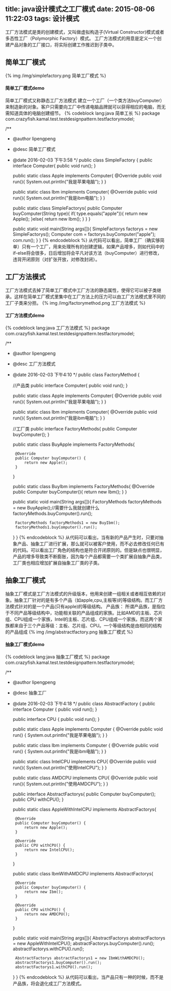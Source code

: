 title: java设计模式之工厂模式
date: 2015-08-06 11:22:03
tags: 设计模式
---
工厂方法模式是类的创建模式，又叫做虚拟构造子(Virtual Constructor)模式或者多态性工厂（Polymorphic Factory）模式。
工厂方法模式的用意是定义一个创建产品对象的工厂接口，将实际创建工作推迟到子类中。
<!--more-->
<h2>简单工厂模式</h2>
{% img /img/simplefactory.png 简单工厂模式 %}
<h4>简单工厂模式demo</h4>
简单工厂模式又称静态工厂方法模式
建立一个工厂（一个类方法buyComputer）来制造新的对象。客户只需要向工厂中传递电脑品牌就可以获得相应的电脑，而无需知道具体的电脑创建细节。
{% codeblock lang:java 简单工长 %}
package com.crazyfish.kamal.test.testdesignpattern.testfactorymodel;

/**
 * @author lipengpeng
 * @desc 简单工厂模式
 * @date 2016-02-03 下午3:58
 */
public class SimpleFactory {
    public interface Computer{
        public void run();
    }

    public static class Apple implements Computer{
        @Override
        public void run(){
            System.out.println("我是苹果电脑");
        }
    }

    public static class Ibm implements Computer{
        @Override
        public void run(){
            System.out.println("我是ibm电脑");
        }
    }

    public static class SimpleFactorys{
        public Computer buyComputer(String type){
            if( type.equals("apple")){
                return new Apple();
            }else{
                return new Ibm();
            }
        }
    }

    public static void main(String args[]){
        SimpleFactorys factorys = new SimpleFactorys();
        Computer com = factorys.buyComputer("apple");
        com.run();
    }
}
{% endcodeblock %}
从代码可以看出，简单工厂（确实够简单）只有一个工厂，用来处理所有的创建逻辑，如果产品增多，则如代码中的if-else将会很多，日后增加将会平凡对该方法（buyComputer）进行修改，违背开闭原则（对扩张开放，对修改封闭）。
<h2>工厂方法模式</h2>
工厂方法模式去掉了简单工厂模式中工厂方法的静态属性，使得它可以被子类继承。这样在简单工厂模式里集中在工厂方法上的压力可以由工厂方法模式里不同的工厂子类来分担。
{% img /img/factorymethod.png 工厂方法模式 %}
<h4>工厂方法模式demo</h4>
{% codeblock lang:java 工厂方法模式 %}
package com.crazyfish.kamal.test.testdesignpattern.testfactorymodel;

/**
 * @author lipengpeng
 * @desc 工厂方法模式
 * @date 2016-02-03 下午4:10
 */
public class FactoryMethod {

    //产品类
    public interface Computer{
        public void run();
    }

    public static class Apple implements Computer{
        @Override
        public void run(){
            System.out.println("我是苹果电脑");
        }
    }

    public static class Ibm implements Computer{
        @Override
        public void run(){
            System.out.println("我是ibm电脑");
        }
    }

    //工厂类
    public interface FactoryMethods{
        public Computer buyComputer();
    }

    public static class BuyApple implements FactoryMethods{

        @Override
        public Computer buyComputer() {
            return new Apple();
        }
    }

    public static class BuyIbm implements FactoryMethods{
        @Override
        public Computer buyComputer(){
            return new Ibm();
        }
    }

    public static void main(String args[]){
        FactoryMethods factoryMethods = new BuyApple();//需要什么我就创建什么
        factoryMethods.buyComputer().run();

        FactoryMethods factoryMethods1 = new BuyIbm();
        factoryMethods1.buyComputer().run();
    }
}
{% endcodeblock %}
从代码可以看出，当有新的产品产生时，只要对抽象产品、抽象工厂进行扩展，那么就可以被客户使用，而不必去修改任何已有的代码。可以看出工厂角色的结构也是符合开闭原则的。但是缺点也很明显，产品的增多导致类不断膨胀，因为每个产品都需要一个类扩展自抽象产品类，工厂类也相应增加扩展自抽象工厂类的子类。
<h2>抽象工厂模式</h2>
抽象工厂模式是工厂方法模式的升级版本，他用来创建一组相关或者相互依赖的对象。抽象工厂针对的是有多个产品（如apple,cpu,主板等)的等级结构。而工厂方法模式针对的是一个产品(只有apple)的等级结构。
产品族：
所谓产品族，是指位于不同产品等级结构中，功能相关联的产品组成的家族。比如AMD的主板、芯片组、CPU组成一个家族，Intel的主板、芯片组、CPU组成一个家族。而这两个家族都来自于三个产品等级：主板、芯片组、CPU。一个等级结构是由相同的结构的产品组成
{% img /img/abstractfactory.png 抽象工厂模式 %}
<h4>抽象工厂模式demo</h4>
{% codeblock lang:java 抽象工厂模式 %}
package com.crazyfish.kamal.test.testdesignpattern.testfactorymodel;

/**
 * @author lipengpeng
 * @desc 抽象工厂
 * @date 2016-02-03 下午4:18
 */
public class AbstractFactory {
    public interface Computer {
        public void run();
    }

    public interface CPU {
        public void run();
    }

    public static class Apple implements Computer {
        @Override
        public void run() {
            System.out.println("我是苹果电脑");
        }
    }

    public static class Ibm implements Computer {
        @Override
        public void run() {
            System.out.println("我是ibm电脑");
        }
    }

    public static class IntelCPU implements CPU{
        @Override
        public void run(){
            System.out.println("使用IntelCPU");
        }
    }

    public static class AMDCPU implements CPU{
        @Override
        public void run(){
            System.out.println("使用AMDCPU");
        }
    }

    public interface AbstractFactorys{
        public Computer buyComputer();
        public CPU withCPU();
    }

    public static class AppleWithIntelCPU implements AbstractFactorys{

        @Override
        public Computer buyComputer() {
            return new Apple();
        }

        @Override
        public CPU withCPU() {
            return new IntelCPU();
        }
    }

    public static class IbmWithAMDCPU implements AbstractFactorys{

        @Override
        public Computer buyComputer() {
            return new Ibm();
        }

        @Override
        public CPU withCPU() {
            return new AMDCPU();
        }
    }

    public static void main(String args[]){
        AbstractFactorys abstractFactorys = new AppleWithIntelCPU();
        abstractFactorys.buyComputer().run();
        abstractFactorys.withCPU().run();

        AbstractFactorys abstractFactorys1 = new IbmWithAMDCPU();
        abstractFactorys1.buyComputer().run();
        abstractFactorys1.withCPU().run();
    }
}
{% endcodeblock %}
从代码可以看出，当产品只有一种的时候，而不是产品族，将会退化成工厂方法模式。
